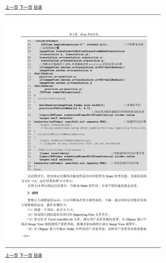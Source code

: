 [上一页](269.md) [下一页](271.md) [目录](../README.md)

***

![270](../images/270.png)

***

[上一页](269.md) [下一页](271.md) [目录](../README.md)